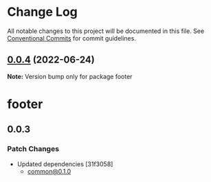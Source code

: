 # Change Log

All notable changes to this project will be documented in this file.
See [Conventional Commits](https://conventionalcommits.org) for commit guidelines.

## [0.0.4](https://github.com/fboucquez/lerna-getting-started-example/compare/footer@0.0.2...footer@0.0.4) (2022-06-24)

**Note:** Version bump only for package footer





# footer

## 0.0.3

### Patch Changes

- Updated dependencies [31f3058]
  - common@0.1.0
